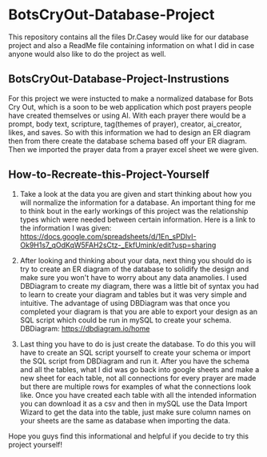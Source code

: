 # BotsCryOut-Database-Project
This repository contains all the files Dr.Casey would like for our database project and also a ReadMe file containing information on what I did in case anyone would also like to do the project as well.

## BotsCryOut-Database-Project-Instrustions
For this project we were instucted to make a normalized database for Bots Cry Out, which is a soon to be web application which post prayers people have created themselves or using AI. With each prayer there would be a prompt, body text, scripture, tag(themes of prayer), creator, ai_creator, likes, and saves. So with this information we had to design an ER diagram then from there create the database schema based off your ER diagram. Then we imported the prayer data from a prayer excel sheet we were given.

## How-to-Recreate-this-Project-Yourself
1. Take a look at the data you are given and start thinking about how you will normalize the information for a database. An important thing for me to think bout in the early workings of this project was the relationship types which were needed between certain information. Here is a link to the information I was given: https://docs.google.com/spreadsheets/d/1En_sPDlvI-Ok9H1s7_qOdKqW5FAH2sCtz-_EkfUmink/edit?usp=sharing

2. After looking and thinking about your data, next thing you should do is try to create an ER diagram of the database to solidify the design and make sure you won't have to worry about any data anamolies. I used DBDiagram to create my diagram, there was a little bit of syntax you had to learn to create your diagram and tables but it was very simple and intuitive. The advantage of using DBDiagram was that once you completed your diagram is that you are able to export your design as an SQL script which could be run in mySQL to create your schema. DBDiagram: https://dbdiagram.io/home

3. Last thing you have to do is just create the database. To do this you will have to create an SQL script yourself to create your schema or import the SQL script from DBDiagram and run it. After you have the schema and all the tables, what I did was go back into google sheets and make a new sheet for each table, not all connections for every prayer are made but there are multiple rows for examples of what the connections look like. Once you have created each table with all the intended information you can download it as a csv and then in mySQL use the Data Import Wizard to get the data into the table, just make sure column names on your sheets are the same as database when importing the data.

Hope you guys find this informational and helpful if you decide to try this project yourself!


